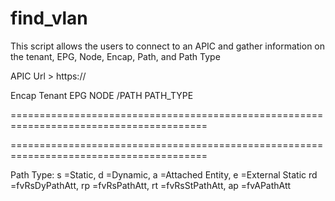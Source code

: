 # find_vlan
This script allows the users to connect to an APIC and gather information on the tenant, EPG, Node, Encap, Path, and Path Type

 APIC Url >  https://<IP>

  Encap       Tenant         EPG                 NODE     /PATH                PATH_TYPE

========================================================================================


========================================================================================

  Path Type:
             s =Static, d =Dynamic, a =Attached Entity, e =External Static
             rd =fvRsDyPathAtt, rp =fvRsPathAtt, rt =fvRsStPathAtt, ap =fvAPathAtt
